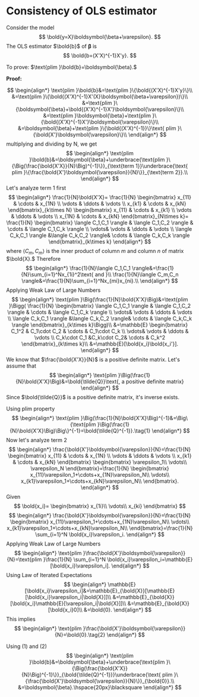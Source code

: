 # Consistency of OLS estimator

Consider the model
$$
\bold{y=X}\boldsymbol{\beta+\varepsilon}.
$$
The OLS estimator $\bold{b}$ of $\boldsymbol{\beta}$ is
$$
\bold{b=(X'X)^{-1}X'y}.
$$

To prove: $\text{plim }\bold{b}=\boldsymbol{\beta}.$

**Proof:**

$$
\begin{align*}
\text{plim }\bold{b}&=\text{plim }\{\bold{(X'X)^{-1}X'y}\}\\
&=\text{plim }\{\bold{(X'X)^{-1}X'(X}\boldsymbol{\beta+\varepsilon})\}\\
&=\text{plim }\{\boldsymbol{\beta}+\bold{(X'X)^{-1}X'}\boldsymbol{\varepsilon}\}\\
&=\text{plim }\boldsymbol{\beta}+\text{plim }\{\bold{(X'X)^{-1}X'}\boldsymbol{\varepsilon}\}\\
&=\boldsymbol{\beta}+\text{plim }\{\bold{(X'X)^{-1}}\}\text{ plim }\{\bold{X'}\boldsymbol{\varepsilon}\}\\
\end{align*}
$$
multiplying and dividing by N, we get
$$
\begin{align*}
\text{plim }\bold{b}&=\boldsymbol{\beta}+\underbrace{\text{plim }\{\Big(\frac{\bold{X'X}}{N}\Big)^{-1}\}}_{\text{term 1}}\underbrace{\text{ plim }\{\frac{\bold{X'}\boldsymbol{\varepsilon}}{N}\}}_{\text{term 2}}.\\
\end{align*}
$$
Let's analyze $\text{term 1}$ first
$$
\begin{align*}
    \frac{1}{N}\bold{X'X}=
    \frac{1}{N}
    \begin{bmatrix}
    x_{11} & \cdots & x_{1N} \\
    \vdots & \ddots & \vdots \\
    x_{k1} & \cdots & x_{kN}
    \end{bmatrix}_{k\times N}
    \begin{bmatrix}
    x_{11} & \cdots & x_{k1} \\
    \vdots & \ddots & \vdots \\
    x_{1N} & \cdots & x_{kN}
    \end{bmatrix}_{N\times k}=
    \frac{1}{N}
    \begin{bmatrix}
    \langle C_1,C_1 \rangle & \langle C_1,C_2 \rangle & \cdots & \langle C_1,C_k \rangle \\
    \vdots& \vdots & \ddots & \vdots \\
    \langle C_k,C_1 \rangle &\langle C_k,C_2 \rangle& \cdots & \langle C_k,C_k \rangle
    \end{bmatrix}_{k\times k}
\end{align*}
$$
where $\langle C_m,C_m \rangle$ is the inner product of column $m$ and column $n$ of matrix $\bold{X}.$ Therefore
$$
\begin{align*}
    \frac{1}{N}\langle C_1,C_1 \rangle&=\frac{1}{N}\sum_{i=1}^Nx_{1i}^2\text{ and }\\
    \frac{1}{N}\langle C_m,C_n \rangle&=\frac{1}{N}\sum_{i=1}^Nx_{mi}x_{ni}.\\
\end{align*}
$$
Applying Weak Law of Large Numbers
$$
\begin{align*}
    \text{plim }\Big(\frac{1}{N}\bold{X'X}\Big)&=\text{plim }\Bigg(
    \frac{1}{N}
    \begin{bmatrix}
    \langle C_1,C_1 \rangle & \langle C_1,C_2 \rangle & \cdots & \langle C_1,C_k \rangle \\
    \vdots& \vdots & \ddots & \vdots \\
    \langle C_k,C_1 \rangle &\langle C_k,C_2 \rangle& \cdots & \langle C_k,C_k \rangle
    \end{bmatrix}_{k\times k}\Bigg)\\
    &=\mathbb{E}
    \begin{bmatrix}
    C_1^2 & C_1\cdot C_2 & \cdots & C_1\cdot C_k \\
    \vdots& \vdots & \ddots & \vdots \\
    C_k\cdot C_1 &C_k\cdot C_2& \cdots & C_k^2
    \end{bmatrix}_{k\times k}\\
    &=\mathbb{E}[\bold{x_i}\bold{x_i'}].
\end{align*}
$$
We know that $\frac{\bold{X'X}}{N}$ is a positive definite matrix. Let's assume that
$$
\begin{align*}
    \text{plim }\Big(\frac{1}{N}\bold{X'X}\Big)&=\bold{\tilde{Q}}\text{, a positive definite matrix}
\end{align*}
$$
Since $\bold{\tilde{Q}}$ is a positive definite matrix, it's inverse exists.

Using plim property
$$
\begin{align*}
    \text{plim }\Big(\frac{1}{N}\bold{X'X}\Big)^{-1}&=\Big\{\text{plim }\Big(\frac{1}{N}\bold{X'X}\Big)\Big\}^{-1}=\bold{\tilde{Q}^{-1}}.\tag{1}
\end{align*}
$$
Now let's analyze $\text{term 2}$
$$
\begin{align*}
    \frac{\bold{X'}\boldsymbol{\varepsilon}}{N}=\frac{1}{N}
    \begin{bmatrix}
    x_{11} & \cdots & x_{1N} \\
    \vdots & \ddots & \vdots \\
    x_{k1} & \cdots & x_{kN}
    \end{bmatrix}
    \begin{bmatrix}
    \varepsilon_1\\
    \vdots\\
    \varepsilon_N
    \end{bmatrix}=\frac{1}{N}
    \begin{bmatrix}
    x_{11}\varepsilon_1+\cdots+x_{1N}\varepsilon_N\\
    \vdots\\
    x_{k1}\varepsilon_1+\cdots+x_{kN}\varepsilon_N\\
    \end{bmatrix}.
\end{align*}
$$
Given
$$
\bold{x_i}=
\begin{bmatrix}
    x_{1i}\\
    \vdots\\
    x_{ki}
\end{bmatrix}
$$
$$
\begin{align*}
    \frac{\bold{X'}\boldsymbol{\varepsilon}}{N}=\frac{1}{N}
    \begin{bmatrix}
    x_{11}\varepsilon_1+\cdots+x_{1N}\varepsilon_N\\
    \vdots\\
    x_{k1}\varepsilon_1+\cdots+x_{kN}\varepsilon_N\\
    \end{bmatrix}=\frac{1}{N}
    \sum_{i=1}^N \bold{x_i}\varepsilon_i.
\end{align*}
$$
Applying Weak Law of Large Numbers
$$
\begin{align*}
    \text{plim }\frac{\bold{X'}\boldsymbol{\varepsilon}}{N}=\text{plim }\frac{1}{N}
    \sum_{i=1}^N \bold{x_i}\varepsilon_i=\mathbb{E}[\bold{x_i}\varepsilon_i].
\end{align*}
$$
Using Law of Iterated Expectations
$$
\begin{align*}
    \mathbb{E}[\bold{x_i}\varepsilon_i]&=\mathbb{E}_{\bold{X}}[\mathbb{E}[\bold{x_i}\varepsilon_i|\bold{X}]]\\
    &=\mathbb{E}_{\bold{X}}[\bold{x_i}\mathbb{E}[\varepsilon_i|\bold{X}]]\\
    &=\mathbb{E}_{\bold{X}}[\bold{x_i}0]\\
    &=\bold{0}.
\end{align*}
$$
This implies
$$
\begin{align*}
    \text{plim }\frac{\bold{X'}\boldsymbol{\varepsilon}}{N}=\bold{0}.\tag{2}
\end{align*}
$$

Using $(1)$ and $(2)$
$$
\begin{align*}
\text{plim }\bold{b}&=\boldsymbol{\beta}+\underbrace{\text{plim }\{\Big(\frac{\bold{X'X}}{N}\Big)^{-1}\}}_{\bold{\tilde{Q}^{-1}}}\underbrace{\text{ plim }\{\frac{\bold{X'}\boldsymbol{\varepsilon}}{N}\}}_{\bold{0}}.\\
&=\boldsymbol{\beta}.\hspace{20px}\blacksquare
\end{align*}
$$